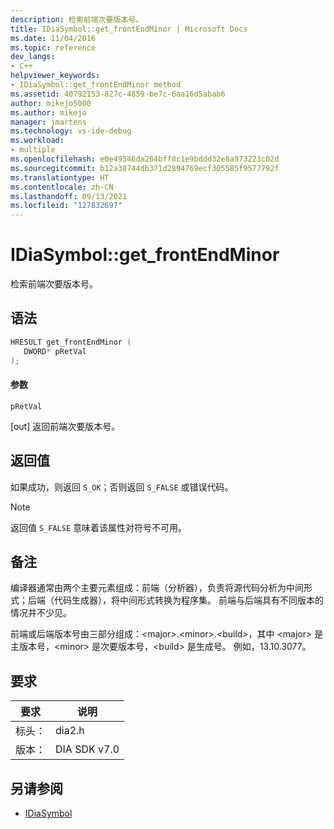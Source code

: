 ```yaml
---
description: 检索前端次要版本号。
title: IDiaSymbol::get_frontEndMinor | Microsoft Docs
ms.date: 11/04/2016
ms.topic: reference
dev_langs:
- C++
helpviewer_keywords:
- IDiaSymbol::get_frontEndMinor method
ms.assetid: 40792153-827c-4859-be7c-6aa16d5abab6
author: mikejo5000
ms.author: mikejo
manager: jmartens
ms.technology: vs-ide-debug
ms.workload:
- multiple
ms.openlocfilehash: e0e49546da264bff8c1e9bddd32e8a973223c02d
ms.sourcegitcommit: b12a38744db371d2894769ecf305585f9577792f
ms.translationtype: HT
ms.contentlocale: zh-CN
ms.lasthandoff: 09/13/2021
ms.locfileid: "127832697"
---
```

# <a name="idiasymbolget_frontendminor"></a>IDiaSymbol::get_frontEndMinor
检索前端次要版本号。

## <a name="syntax"></a>语法

```C++
HRESULT get_frontEndMinor ( 
   DWORD* pRetVal
);
```

#### <a name="parameters"></a>参数
 `pRetVal`

[out] 返回前端次要版本号。

## <a name="return-value"></a>返回值
 如果成功，则返回 `S_OK`；否则返回 `S_FALSE` 或错误代码。

> [!NOTE]
> 返回值 `S_FALSE` 意味着该属性对符号不可用。

## <a name="remarks"></a>备注
 编译器通常由两个主要元素组成：前端（分析器），负责将源代码分析为中间形式；后端（代码生成器），将中间形式转换为程序集。 前端与后端具有不同版本的情况并不少见。

 前端或后端版本号由三部分组成：\<major>.\<minor>.\<build>，其中 \<major> 是主版本号，\<minor> 是次要版本号，\<build> 是生成号。 例如，13.10.3077。

## <a name="requirements"></a>要求

|要求|说明|
|-----------------|-----------------|
|标头：|dia2.h|
|版本：|DIA SDK v7.0|

## <a name="see-also"></a>另请参阅
- [IDiaSymbol](../../debugger/debug-interface-access/idiasymbol.md)
